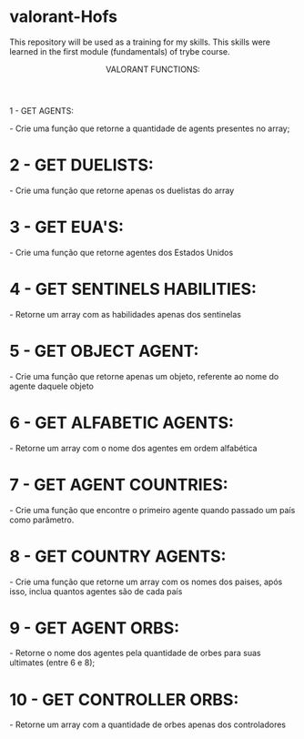 # valorant-Hofs
This repository will be used as a training for my skills. This skills were learned in the first module (fundamentals)  of trybe course.

<header>VALORANT FUNCTIONS:</header>

<h1></h1>1 - GET AGENTS:
<p>
    - Crie uma função que retorne a quantidade de agents presentes no array;
</p>
<h1>2 - GET DUELISTS:</h1>
<p>
    - Crie uma função que retorne apenas os duelistas do array
</p>
<h1>3 - GET EUA'S:</h1>
<p>
    - Crie uma função que retorne agentes dos Estados Unidos
</p>
<h1>4 - GET SENTINELS HABILITIES:</h1>
<p>
    - Retorne um array com as habilidades apenas dos sentinelas
</p>
<h1>5 - GET OBJECT AGENT:</h1>
<p>
    - Crie uma função que retorne apenas um objeto, referente ao nome do agente daquele objeto
</p>
<h1>6 - GET ALFABETIC AGENTS:</h1>
<p>
    - Retorne um array com o nome dos agentes em ordem alfabética
</p>
<h1>7 - GET AGENT COUNTRIES:</h1>
<p>
    - Crie uma função que encontre o primeiro agente quando passado um país como parâmetro.
</p>
<h1>8 - GET COUNTRY AGENTS: </h1>
<p>
    - Crie uma função que retorne um array com os nomes dos paises, após isso, inclua quantos agentes são de cada país
</p>
<h1>9 - GET AGENT ORBS:</h1>
<p>
    - Retorne o nome dos agentes pela quantidade de orbes para suas ultimates (entre 6 e 8);
</p>
<h1>10 - GET CONTROLLER ORBS:</h1>
<p>
    - Retorne um array com a quantidade de orbes apenas dos controladores
</p>